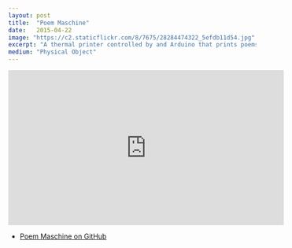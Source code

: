 ```yaml
---
layout: post
title:  "Poem Maschine"
date:   2015-04-22
image: "https://c2.staticflickr.com/8/7675/28284474322_5efdb11d54.jpg"
excerpt: "A thermal printer controlled by and Arduino that prints poems and lucky numbers."
medium: "Physical Object"
---
```


<iframe width="560" height="315" src="https://www.youtube.com/embed/R6sTHtLNDPA" frameborder="0" allowfullscreen></iframe>

- [Poem Maschine on GitHub](https://gist.github.com/mbrav/813788550e25800a9159)
